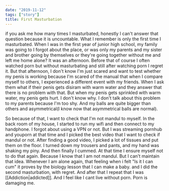 ```yaml
---
date: "2019-11-12"
tags: ["story"]
title: First Masturbation
---
```


if you ask me how many times I masturbated, honestly I can't answer that question because it is uncountable. What I remember is only the first time I masturbated.
When I was in the first year of junior high school, my family was going to I forgot about the place, or was only my parents and my sister and brother going by themselves
or they're going together without me and left me home alone? It was an afternoon. Before that of course I often watched porn but without masturbating and still 
after watching porn I regret it. But that afternoon, I don't know I'm just scared and want to test whether my penis is working because I'm scared of the manual that 
when I compare myself to others, I experienced a different event with my friends. When I ask them what if their penis gets disiram with warm water and they answer
that there is no problem with that. But when my penis gets sprinkled with warm water, my penis gets hurt. I don't know why. I don't talk about this problem to my parents 
because I'm too shy. And my balls are quite bigger than others and asymmetrical(I know now that asymmetrical balls are normal).

So because of that, I want to check that I'm not mandul to myself. In the back room of my house, I started to run my wifi and then connect to my handphone.
I forgot about using a VPN or not. But I was streaming pornhub and youporn at that time and I picked the best video that I want to check if mandul or not.
After finding a good video, I picked a lot of tissues and put them on the floor. I turned down my trousers and pants, and my hand was shaking my piny. And then finally I cummed.
At that time I ensure myself not to do that again. Because I know that I am not mandul. But I can't maintain that idea. Whenever I am alone again, that feeling when i felt
"Is it I can cum" it proves by the biology lesson that I can make a baby. and I did the second masturbation, with regret. And after that I repeat that I was
[[Addiction|addicted]]. And I feel like I cant live without porn. Porn is damaging me.
